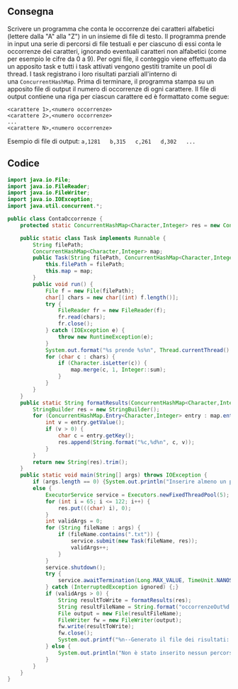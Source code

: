 ## Consegna
Scrivere un programma che conta le occorrenze dei caratteri alfabetici (lettere dalla "A" alla "Z") in un insieme di file di testo. Il programma prende in input una serie di percorsi di file testuali e per ciascuno di essi conta le occorrenze dei caratteri, ignorando eventuali caratteri non alfabetici (come per esempio le cifre da 0 a 9). Per ogni file, il conteggio viene effettuato da un apposito task e tutti i task attivati vengono gestiti tramite un pool di thread. I task registrano i loro risultati parziali all'interno di una `ConcurrentHashMap`. Prima di terminare, il programma stampa su un apposito file di output il numero di occorrenze di ogni carattere. Il file di output contiene una riga per ciascun carattere ed è formattato come segue:  
```
<carattere 1>,<numero occorrenze>   
<carattere 2>,<numero occorrenze>   
...   
<carattere N>,<numero occorrenze>  
```
  
Esempio di file di output:  `a,1281   b,315   c,261   d,302   ...`
## Codice
```java
import java.io.File;
import java.io.FileReader;
import java.io.FileWriter;
import java.io.IOException;
import java.util.concurrent.*;

public class ContaOccorrenze {
    protected static ConcurrentHashMap<Character,Integer> res = new ConcurrentHashMap<>();

    public static class Task implements Runnable {
        String filePath;
        ConcurrentHashMap<Character,Integer> map;
        public Task(String filePath, ConcurrentHashMap<Character,Integer> map) {
            this.filePath = filePath;
            this.map = map;
        }
        public void run() {
            File f = new File(filePath);
            char[] chars = new char[(int) f.length()];
            try {
                FileReader fr = new FileReader(f);
                fr.read(chars);
                fr.close();
            } catch (IOException e) {
                throw new RuntimeException(e);
            }
            System.out.format("%s prende %s%n", Thread.currentThread().getName(), filePath);
            for (char c : chars) {
                if (Character.isLetter(c)) {
                    map.merge(c, 1, Integer::sum);
                }
            }
        }
    }
    public static String formatResults(ConcurrentHashMap<Character,Integer> map) {
        StringBuilder res = new StringBuilder();
        for (ConcurrentHashMap.Entry<Character,Integer> entry : map.entrySet()) {
            int v = entry.getValue();
            if (v > 0) {
                char c = entry.getKey();
                res.append(String.format("%c,%d%n", c, v));
            }
        }
        return new String(res).trim();
    }
    public static void main(String[] args) throws IOException {
        if (args.length == 0) {System.out.println("Inserire almeno un percorso di file .txt");}
        else {
            ExecutorService service = Executors.newFixedThreadPool(5);
            for (int i = 65; i <= 122; i++) {
                res.put(((char) i), 0);
            }
            int validArgs = 0;
            for (String fileName : args) {
                if (fileName.contains(".txt")) {
                    service.submit(new Task(fileName, res));
                    validArgs++;
                }
            }
            service.shutdown();
            try {
                service.awaitTermination(Long.MAX_VALUE, TimeUnit.NANOSECONDS);
            } catch (InterruptedException ignored) {;}
            if (validArgs > 0) {
                String resultToWrite = formatResults(res);
                String resultFileName = String.format("occorrenzeOut%d.txt", validArgs);
                File output = new File(resultFileName);
                FileWriter fw = new FileWriter(output);
                fw.write(resultToWrite);
                fw.close();
                System.out.printf("%n--Generato il file dei risultati: %s%n", resultFileName);
            } else {
                System.out.println("Non è stato inserito nessun percorso di file valido");
            }
        }
    }
}
```